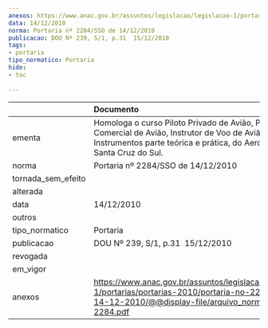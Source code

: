 ```yaml
---
anexos: https://www.anac.gov.br/assuntos/legislacao/legislacao-1/portarias/portarias-2010/portaria-no-2284-sso-de-14-12-2010/@@display-file/arquivo_norma/PA2010-2284.pdf
data: 14/12/2010
norma: Portaria nº 2284/SSO de 14/12/2010
publicacao: DOU Nº 239, S/1, p.31  15/12/2010
tags:
- portaria
tipo_normatico: Portaria
hide: 
- toc 
 
---
```


|                    | Documento                                                                                                                                                                         |
|:-------------------|:----------------------------------------------------------------------------------------------------------------------------------------------------------------------------------|
| ementa             | Homologa o curso Piloto Privado de Avião, Piloto Comercial de Avião, Instrutor de Voo de Avião e Voo por Instrumentos parte teórica e prática, do Aeroclube de Santa Cruz do Sul. |
| norma              | Portaria nº 2284/SSO de 14/12/2010                                                                                                                                                |
| tornada_sem_efeito |                                                                                                                                                                                   |
| alterada           |                                                                                                                                                                                   |
| data               | 14/12/2010                                                                                                                                                                        |
| outros             |                                                                                                                                                                                   |
| tipo_normatico     | Portaria                                                                                                                                                                          |
| publicacao         | DOU Nº 239, S/1, p.31  15/12/2010                                                                                                                                                 |
| revogada           |                                                                                                                                                                                   |
| em_vigor           |                                                                                                                                                                                   |
| anexos             | https://www.anac.gov.br/assuntos/legislacao/legislacao-1/portarias/portarias-2010/portaria-no-2284-sso-de-14-12-2010/@@display-file/arquivo_norma/PA2010-2284.pdf                 |
